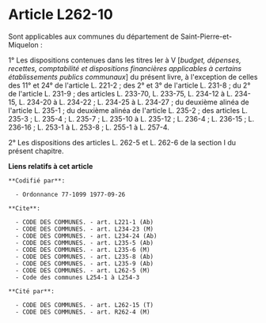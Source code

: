 # Article L262-10

Sont applicables aux communes du département de Saint-Pierre-et-Miquelon :

1° Les dispositions contenues dans les titres Ier à V [*budget, dépenses, recettes, comptabilité et dispositions financières
applicables à certains établissements publics communaux*] du présent livre, à l'exception de celles des 11° et 24° de
l'article L. 221-2 ; des 2° et 3° de l'article L. 231-8 ; du 2° de l'article L. 231-9 ; des articles L. 233-70, L. 233-75, L.
234-12 à L. 234-15, L. 234-20 à L. 234-22 ; L. 234-25 à L. 234-27 ; du deuxième alinéa de l'article L. 235-1 ; du deuxième
alinéa de l'article L. 235-2 ; des articles L. 235-3 ; L. 235-4 ; L. 235-7 ; L. 235-10 à L. 235-12 ; L. 236-4 ; L. 236-15 ;
L. 236-16 ; L. 253-1 à L. 253-8 ; L. 255-1 à L. 257-4.

2° Les dispositions des articles L. 262-5 et L. 262-6 de la section I du présent chapitre.

**Liens relatifs à cet article**

	**Codifié par**:

	  - Ordonnance 77-1099 1977-09-26

	**Cite**:

	  - CODE DES COMMUNES. - art. L221-1 (Ab)
	  - CODE DES COMMUNES. - art. L234-23 (M)
	  - CODE DES COMMUNES. - art. L234-24 (Ab)
	  - CODE DES COMMUNES. - art. L235-5 (Ab)
	  - CODE DES COMMUNES. - art. L235-6 (M)
	  - CODE DES COMMUNES. - art. L235-8 (Ab)
	  - CODE DES COMMUNES. - art. L235-9 (Ab)
	  - CODE DES COMMUNES. - art. L262-5 (M)
	  - Code des communes L254-1 à L254-3

	**Cité par**:

	  - CODE DES COMMUNES. - art. L262-15 (T)
	  - CODE DES COMMUNES. - art. R262-4 (M)
